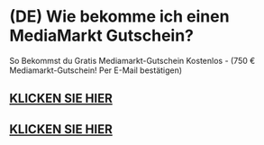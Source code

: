 # (DE) Wie bekomme ich einen MediaMarkt Gutschein?
So Bekommst du Gratis Mediamarkt-Gutschein Kostenlos - (750 € Mediamarkt-Gutschein! Per E-Mail bestätigen)

## [KLICKEN SIE HIER](https://mediamarkt-gutschein.netlify.app/)
## [KLICKEN SIE HIER](https://mediamarkt-gutschein.netlify.app/)

